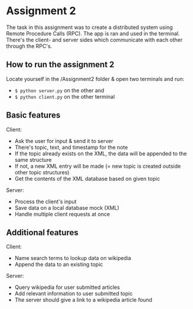 # Assignment 2

The task in this assignment was to create a distributed system using Remote Procedure Calls (RPC). The app is ran and used in the terminal.
There's the client- and server sides which communicate with each other through the RPC's. 

## How to run the assignment 2
Locate yourself in the /Assignment2 folder & open two terminals and run:
- ```$ python server.py``` on the other and
- ```$ python client.py``` on the other terminal

## Basic features
Client:
- Ask the user for input & send it to server
- There's topic, text, and timestamp for the note
- If the topic already exists on the XML, the data will be appended to the same structure
- If not, a new XML entry will be made (= new topic is created outside other topic structures)
- Get the contents of the XML database based on given topic

Server: 
- Process the client's input
- Save data on a local database mock (XML)
- Handle multiple client requests at once

## Additional features
Client: 
- Name search terms to lookup data on wikipedia
- Append the data to an existing topic

Server: 
- Query wikipedia for user submitted articles
- Add relevant information to user submitted topic
- The server should give a link to a wikipedia article found
